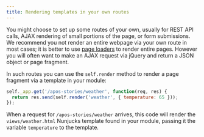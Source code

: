 ```yaml
---
title: Rendering templates in your own routes
---
```


You might choose to set up some routes of your own, usually for REST API calls, AJAX rendering of small portions of the page, or form submissions. We recommend you not render an entire webpage via your own route in most cases; it is better to use [page loaders](page-loader-functions.html) to render entire pages. However you will often want to make an AJAX request via jQuery and return a JSON object or page fragment.

In such routes you can use the `self.render` method to render a page fragment via a template in your module:

```javascript
self._app.get('/apos-stories/weather', function(req, res) {
  return res.send(self.render('weather', { temperature: 65 }));
});
```

When a request for `/apos-stories/weather` arrives, this code will render the `views/weather.html` Nunjucks template found in your module, passing it the variable `temperature` to the template.
